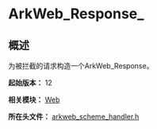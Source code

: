 # ArkWeb_Response_

## 概述

为被拦截的请求构造一个ArkWeb_Response。

**起始版本：** 12

**相关模块：** [Web](capi-web.md)

**所在头文件：** [arkweb_scheme_handler.h](capi-arkweb-scheme-handler-h.md)

